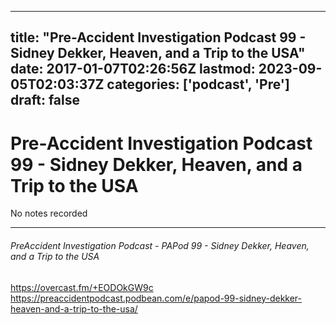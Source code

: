 
---
title: "Pre-Accident Investigation Podcast 99 - Sidney Dekker, Heaven, and a Trip to the USA"
date: 2017-01-07T02:26:56Z
lastmod: 2023-09-05T02:03:37Z
categories: ['podcast', 'Pre']
draft: false
---


# Pre-Accident Investigation Podcast 99 - Sidney Dekker, Heaven, and a Trip to the USA

No notes recorded

---
###### PreAccident Investigation Podcast - PAPod 99 - Sidney Dekker, Heaven, and a Trip to the USA

https://overcast.fm/+EODOkGW9c  
https://preaccidentpodcast.podbean.com/e/papod-99-sidney-dekker-heaven-and-a-trip-to-the-usa/

<!-- #public #podcast -->
<!-- #Pre-Accident Investigation# -->

<!-- {BearID:E3467189-48D6-4F55-BE1D-61D706098645-302-0000006B64701743} -->
